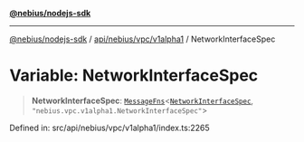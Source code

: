 [**@nebius/nodejs-sdk**](../../../../../README.md)

---

[@nebius/nodejs-sdk](../../../../../README.md) / [api/nebius/vpc/v1alpha1](../README.md) / NetworkInterfaceSpec

# Variable: NetworkInterfaceSpec

> **NetworkInterfaceSpec**: [`MessageFns`](../../../../../runtime/protos/core/interfaces/MessageFns.md)\<[`NetworkInterfaceSpec`](../interfaces/NetworkInterfaceSpec.md), `"nebius.vpc.v1alpha1.NetworkInterfaceSpec"`\>

Defined in: src/api/nebius/vpc/v1alpha1/index.ts:2265
